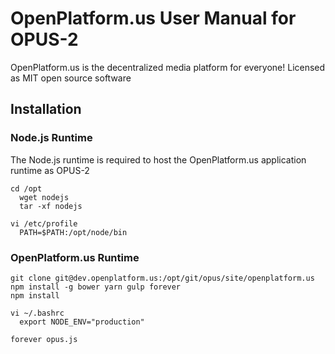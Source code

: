 # OpenPlatform.us User Manual for OPUS-2

OpenPlatform.us is the decentralized media platform for everyone! Licensed as MIT open source software

## Installation

### Node.js Runtime

The Node.js runtime is required to host the OpenPlatform.us application runtime as OPUS-2 

    cd /opt
      wget nodejs
      tar -xf nodejs

    vi /etc/profile
      PATH=$PATH:/opt/node/bin

### OpenPlatform.us Runtime

    git clone git@dev.openplatform.us:/opt/git/opus/site/openplatform.us
    npm install -g bower yarn gulp forever
    npm install

    vi ~/.bashrc
      export NODE_ENV="production"

    forever opus.js